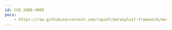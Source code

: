 ```yaml
---
id: CVE-2008-4008
pocs:
    - https://raw.githubusercontent.com/rapid7/metasploit-framework/master/modules/exploits/windows/http/bea_weblogic_transfer_encoding.rb
---
```

